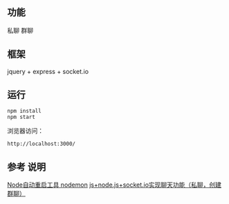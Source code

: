 ## 功能
私聊
群聊

## 框架
jquery + express + socket.io

## 运行
```
npm install
npm start
```
浏览器访问：
```
http://localhost:3000/
```

## 参考 说明
[Node自动重启工具 nodemon](https://www.jianshu.com/p/3b3b8bf9c4e9)
[js+node.js+socket.io实现聊天功能（私聊，创建群聊）](https://juejin.im/post/5dc26343e51d4561f4177cc2)
